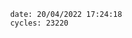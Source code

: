 

                date: 20/04/2022 17:24:18
                cycles: 23220

                         